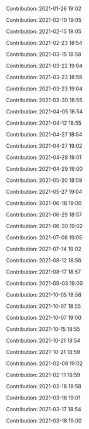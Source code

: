 Contribution: 2021-01-26 19:02

Contribution: 2021-02-10 19:05

Contribution: 2021-02-15 19:05

Contribution: 2021-02-23 18:54

Contribution: 2021-03-15 18:58

Contribution: 2021-03-22 19:04

Contribution: 2021-03-23 18:59

Contribution: 2021-03-23 19:04

Contribution: 2021-03-30 18:55

Contribution: 2021-04-05 18:54

Contribution: 2021-04-12 18:55

Contribution: 2021-04-27 18:54

Contribution: 2021-04-27 19:02

Contribution: 2021-04-28 19:01

Contribution: 2021-04-29 19:00

Contribution: 2021-05-20 18:59

Contribution: 2021-05-27 19:04

Contribution: 2021-06-18 19:00

Contribution: 2021-06-29 18:57

Contribution: 2021-06-30 19:02

Contribution: 2021-07-08 19:05

Contribution: 2021-07-14 19:02

Contribution: 2021-08-12 18:56

Contribution: 2021-08-17 18:57

Contribution: 2021-09-03 19:00

Contribution: 2021-10-05 18:56

Contribution: 2021-10-07 18:55

Contribution: 2021-10-07 19:00

Contribution: 2021-10-15 18:55

Contribution: 2021-10-21 18:54

Contribution: 2021-10-21 18:59

Contribution: 2021-02-09 19:02

Contribution: 2021-02-11 18:59

Contribution: 2021-02-18 18:58

Contribution: 2021-03-16 19:01

Contribution: 2021-03-17 18:54

Contribution: 2021-03-18 19:00

